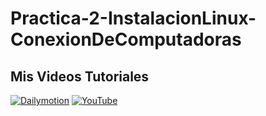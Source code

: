 # Practica-2-InstalacionLinux-ConexionDeComputadoras
## Mis Videos Tutoriales

[![Dailymotion](https://dailymotion.com/playlist/x8mo5e)](URL_DE_TU_VIDEO_EN_DAILYMOTION)
[![YouTube](https://www.youtube.com/playlist?list=PLJubM3m40gl2y9L40lEJo7zpdk-2xbqiX)](URL_DE_TU_VIDEO_EN_YOUTUBE)
